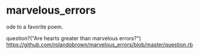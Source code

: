 # marvelous_errors
ode to a favorite poem.

question?("Are hearts greater than marvelous errors?")
https://github.com/rolandobrown/marvelous_errors/blob/master/question.rb
